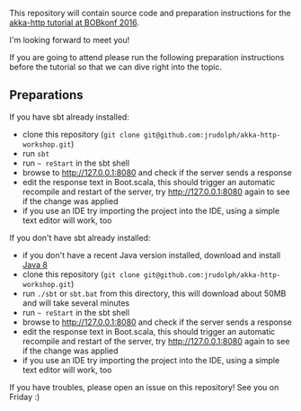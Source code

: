 This repository will contain source code and preparation instructions for the [akka-http tutorial at BOBkonf 2016](http://bobkonf.de/2016/rudolph.html).

I'm looking forward to meet you!

If you are going to attend please run the following preparation instructions before the tutorial so that we can dive
right into the topic.

## Preparations

If you have sbt already installed:

 * clone this repository (`git clone git@github.com:jrudolph/akka-http-workshop.git`)
 * run `sbt`
 * run `~ reStart` in the sbt shell
 * browse to http://127.0.0.1:8080 and check if the server sends a response
 * edit the response text in Boot.scala, this should trigger an automatic recompile and restart of the server, try
   http://127.0.0.1:8080 again to see if the change was applied
 * if you use an IDE try importing the project into the IDE, using a simple text editor will work, too

If you don't have sbt already installed:

 * if you don't have a recent Java version installed, download and install [Java 8](http://www.oracle.com/technetwork/java/javase/downloads/index.html)
 * clone this repository (`git clone git@github.com:jrudolph/akka-http-workshop.git`)
 * run `./sbt` or `sbt.bat` from this directory, this will download about 50MB and will take several minutes
 * run `~ reStart` in the sbt shell
 * browse to http://127.0.0.1:8080 and check if the server sends a response
 * edit the response text in Boot.scala, this should trigger an automatic recompile and restart of the server, try
   http://127.0.0.1:8080 again to see if the change was applied
 * if you use an IDE try importing the project into the IDE, using a simple text editor will work, too

If you have troubles, please open an issue on this repository! See you on Friday :)